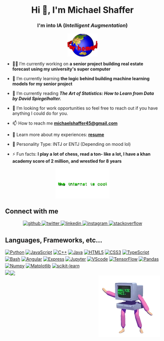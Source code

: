 <h1 align="center">Hi 👋, I'm Michael Shaffer</h1>

### <p align="center">I'm into IA (<em>Intelligent Augmentation</em>) </p>

<p align="center">
    <img align="center" alt="homepage" width="20%" src="files/homepage.gif">
</p>

- 🧑‍💻 I’m currently working on **a senior project building real estate forecast using my university's super computer**

- 🌱 I’m currently learning **the logic behind building machine learning models for my senior project**

- 👯 I’m currently reading ***The Art of Statistics: How to Learn from Data by David Spiegelhalter.***

- 🤝 I’m looking for work opportunities so feel free to reach out if you have anything I could do for you. 

- 📫 How to reach me **michaelshaffer45@gmail.com**

- 💯 Learn more about my experiences: **[resume](files/Resume.pdf)**

- 🤔 Personality Type: INTJ or ENTJ (Depending on mood lol)

- ⚡ Fun facts: **I play a lot of chess, read a ton- like a lot, I have a khan academy score of 2 million, and wrestled for 8 years**

<p align="center">
<img align="center" alt="theinternetiscool" width="35%" src="files/coolinternet.gif">
</p>

## Connect with me

<div align="center">
<a href="https://github.com/ShafferMichael" target="_blank">
<img src=https://img.shields.io/badge/github-%2324292e.svg?&style=for-the-badge&logo=github&logoColor=white alt=github style="margin-bottom: 5px;" />
</a>
<a href="https://twitter.com/MichaelPShaffer" target="_blank">
<img src=https://img.shields.io/badge/twitter-%2300acee.svg?&style=for-the-badge&logo=twitter&logoColor=white alt=twitter style="margin-bottom: 5px;" />
</a>
<a href="https://linkedin.com/in/michael-p-shaffer" target="_blank">
<img src=https://img.shields.io/badge/linkedin-%231E77B5.svg?&style=for-the-badge&logo=linkedin&logoColor=white alt=linkedin style="margin-bottom: 5px;" />
</a>
<a href="https://instagram.com/michael._.shaffer" target="_blank">
<img src=https://img.shields.io/badge/instagram-%23000000.svg?&style=for-the-badge&logo=instagram&logoColor=white alt=instagram style="margin-bottom: 5px;" />
</a>
<a href="https://stackoverflow.com/users/20236815/michael-shaffer?tab=profile" target="_blank">
<img src=https://img.shields.io/badge/stackoverflow-%23F28032.svg?&style=for-the-badge&logo=stackoverflow&logoColor=white alt=stackoverflow style="margin-bottom: 5px;" />
</a>  
</div>

## Languages, Frameworks, etc...

<div align="left">
<div align="left">
<a href="https://docs.python.org/3/" target="_blank"><img src="https://img.shields.io/badge/Python-3776AB?style=for-the-badge&logo=python&logoColor=white" alt="Python" style="margin-bottom: 5px;" /></a>
<a href="https://developer.mozilla.org/en-US/docs/Web/JavaScript" target="_blank"><img src="https://img.shields.io/badge/JavaScript-F7DF1E?style=for-the-badge&logo=javascript&logoColor=black" alt="JavaScript" style="margin-bottom: 5px;" /></a>
<a href="http://www.cplusplus.com/doc/tutorial/" target="_blank"><img src="https://img.shields.io/badge/C++-00599C?style=for-the-badge&logo=cplusplus&logoColor=white" alt="C++" style="margin-bottom: 5px;" /></a>
<a href="https://docs.oracle.com/en/java/" target="_blank"><img src="https://img.shields.io/badge/Java-ED8B00?style=for-the-badge&logo=openjdk&logoColor=white" alt="Java" style="margin-bottom: 5px;" /></a>
<a href="https://developer.mozilla.org/en-US/docs/Web/Guide/HTML/HTML5" target="_blank"><img src="https://img.shields.io/badge/HTML5-E34F26?style=for-the-badge&logo=html5&logoColor=white" alt="HTML5" style="margin-bottom: 5px;" /></a>
<a href="https://developer.mozilla.org/en-US/docs/Web/CSS" target="_blank"><img src="https://img.shields.io/badge/CSS3-1572B6?style=for-the-badge&logo=css3&logoColor=white" alt="CSS3" style="margin-bottom: 5px;" /></a>
<a href="https://www.typescriptlang.org/docs/" target="_blank"><img src="https://img.shields.io/badge/TypeScript-3178C6?style=for-the-badge&logo=typescript&logoColor=white" alt="TypeScript" style="margin-bottom: 5px;" /></a>
<a href="https://www.gnu.org/software/bash/manual/bash.html" target="_blank"><img src="https://img.shields.io/badge/Bash-4EAA25?style=for-the-badge&logo=gnu-bash&logoColor=white" alt="Bash" style="margin-bottom: 5px;" /></a>
<a href="https://angular.io/docs" target="_blank"><img src="https://img.shields.io/badge/angular-%23DD0031.svg?style=for-the-badge&logo=angular&logoColor=white" alt="Angular" style="margin-bottom: 5px;"/></a>
<a href="https://expressjs.com/" target="_blank"><img src="https://img.shields.io/badge/express.js-%23404d59.svg?style=for-the-badge&logo=express&logoColor=%2361DAFB" alt="Express" style="margin-bottom: 5px;"/></a>
<a href="https://jupyter.org/documentation" target="_blank"><img src="https://img.shields.io/badge/jupyter-%23FA0F00.svg?style=for-the-badge&logo=jupyter&logoColor=white" alt="Jupyter" style="margin-bottom: 5px;"/></a>
<a href="https://code.visualstudio.com/docs" target="_blank"><img src="https://img.shields.io/badge/Visual%20Studio%20Code-0078d7.svg?style=for-the-badge&logo=visual-studio-code&logoColor=white" alt="VScode" style="margin-bottom: 5px;"/></a>
<a href="https://www.tensorflow.org/overview" target="_blank"><img src="https://img.shields.io/badge/TensorFlow-%23FF6F00.svg?style=for-the-badge&logo=TensorFlow&logoColor=white" alt="TensorFlow" style="margin-bottom: 5px;"/></a>
<a href="https://pandas.pydata.org/docs/" target="_blank"><img src="https://img.shields.io/badge/pandas-%23150458.svg?style=for-the-badge&logo=pandas&logoColor=white" alt="Pandas" style="margin-bottom: 5px;"/></a>
<a href="https://numpy.org/doc/" target="_blank"><img src="https://img.shields.io/badge/numpy-%23013243.svg?style=for-the-badge&logo=numpy&logoColor=white" alt="Numpy" style="margin-bottom: 5px;"/></a>
<a href="https://matplotlib.org/stable/contents.html" target="_blank"><img src="https://img.shields.io/badge/Matplotlib-%23ffffff.svg?style=for-the-badge&logo=Matplotlib&logoColor=black" alt="Matplotlib" style="margin-bottom: 5px;"/></a>
<a href="https://scikit-learn.org/stable/user_guide.html" target="_blank"><img src="https://img.shields.io/badge/scikit--learn-%23F7931E.svg?style=for-the-badge&logo=scikit-learn&logoColor=white" alt="scikit-learn" style="margin-bottom: 5px;"/></a>
</div>

<img src="https://github-readme-stats-sigma-five.vercel.app/api?username=shaffermichael&show_files=true&count_private=true&hide_border=true" align="left" />

<div align="left"><img src="https://github-readme-stats-sigma-five.vercel.app/api/top-langs/?username=shaffermichael&hide_border=true&layout=compact&random=123" align="center" /></div>

<img align="right" alt="analmyzer" src="files/analyzer.gif">
